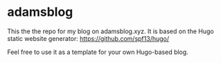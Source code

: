 # adamsblog
This the the repo for my blog on adamsblog.xyz. 
It is based on the Hugo static website generator: https://github.com/spf13/hugo/

Feel free to use it as a template for your own Hugo-based blog.
